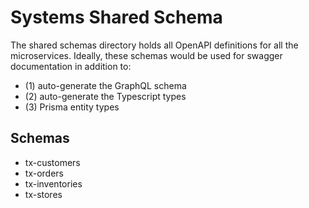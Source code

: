 # Systems Shared Schema

The shared schemas directory holds all OpenAPI definitions for all the microservices. Ideally, these schemas would be used for swagger documentation in addition to:
 - (1) auto-generate the GraphQL schema
 - (2) auto-generate the Typescript types
 - (3) Prisma entity types

## Schemas

- tx-customers
- tx-orders
- tx-inventories
- tx-stores
